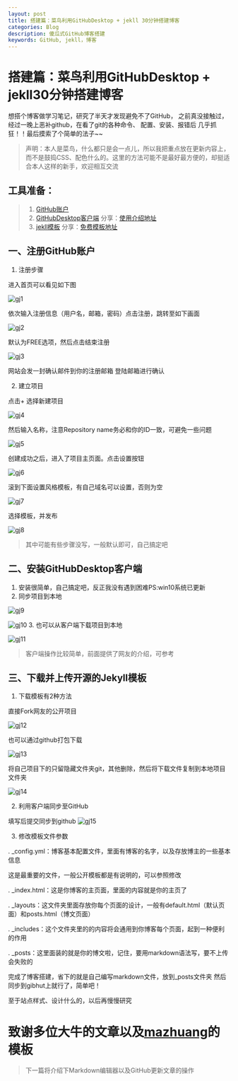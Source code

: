 ```yaml
---
layout: post
title: 搭建篇：菜鸟利用GitHubDesktop + jekll 30分钟搭建博客
categories: Blog
description: 傻瓜式GitHub博客搭建
keywords: GitHub, jekll，博客
---
```


# 搭建篇：菜鸟利用GitHubDesktop + jekll30分钟搭建博客 #

想搭个博客做学习笔记，研究了半天才发现避免不了GitHub，
之前真没接触过，经过一晚上恶补github，在看了git的各种命令、
配置、安装、报错后 几乎抓狂！！最后摸索了个简单的法子~~

> 声明：本人是菜鸟，什么都只是会一点儿，所以我把重点放在更新内容上，而不是鼓捣CSS、配色什么的。这里的方法可能不是最好最方便的，却挺适合本人这样的新手，欢迎相互交流

## 工具准备： ##
> 1. [GitHub账户](https://github.com)
> 2. [GitHubDesktop客户端](https://desktop.github.com/)
>分享：[使用介绍地址](http://blog.csdn.net/yuxin1100/article/details/52801878)
> 3. [jekll模板](https://github.com/mzlogin/mzlogin.github.io)
> 分享：[免费模板地址](http://jekyllthemes.org/)


## 一、注册GitHub账户 ##
1. 注册步骤

  进入首页可以看见如下图

  ![gj1](images\blog\gj1.png)

  依次输入注册信息（用户名，邮箱，密码）点击注册，跳转至如下画面

  ![gj2](images\blog\gj2.png)

  默认为FREE选项，然后点击结束注册

  ![gj3](images\blog\gj3.png)

  网站会发一封确认邮件到你的注册邮箱 登陆邮箱进行确认

2. 建立项目

  点击+ 选择新建项目

  ![gj4](images\blog\gj4.png)

  然后输入名称，注意Repository name务必和你的ID一致，可避免一些问题

  ![gj5](images\blog\gj5.png)

  创建成功之后，进入了项目主页面。点击设置按钮

  ![gj6](images\blog\gj6.png)

  滚到下面设置风格模板，有自己域名可以设置，否则为空

  ![gj7](images\blog\gj7.png)

  选择模板，并发布

  ![gj8](images\blog\gj8.png)
>其中可能有些步骤没写，一般默认即可，自己搞定吧



## 二、安装GitHubDesktop客户端 ##
1. 安装很简单，自己搞定吧，反正我没有遇到困难PS:win10系统已更新
2. 同步项目到本地

  ![gj9](images\blog\gj9.png)

  ![gj10](images\blog\gj10.png)
3. 也可以从客户端下载项目到本地

  ![gj11](images\blog\gj11.png)
>客户端操作比较简单，前面提供了网友的介绍，可参考



## 三、下载并上传开源的Jekyll模板 ##
1. 下载模板有2种方法

  直接Fork网友的公开项目

  ![gj12](images\blog\gj12.png)

  也可以通过github打包下载

  ![gj13](images\blog\gj13.png)

  将自己项目下的只留隐藏文件夹git，其他删除，然后将下载文件复制到本地项目文件夹

  ![gj14](images\blog\gj14.png)

2. 利用客户端同步至GitHub

  填写后提交同步到github
  ![gj15](images\blog\gj15.png)

3. 修改模板文件参数

  . _config.yml：博客基本配置文件，里面有博客的名字，以及存放博主的一些基本信息

  这是最重要的文件，一般公开模板都是有说明的，可以参照修改

  .  _index.html：这是你博客的主页面，里面的内容就是你的主页了

  . _layouts：这文件夹里面存放你每个页面的设计，一般有default.html（默认页面）和posts.html（博文页面）

  . _includes：这个文件夹里的的内容将会通用到你博客每个页面，起到一种便利的作用

  . _posts：这里面装的就是你的博文啦，记住，要用markdown语法写，要不上传会失败的


完成了博客搭建，省下的就是自己编写markdown文件，放到_posts文件夹
然后同步到gibhut上就行了，简单吧！

至于站点样式、设计什么的，以后再慢慢研究
# 致谢多位大牛的文章以及[mazhuang](http://mazhuang.org/)的模板 #

> 下一篇将介绍下Markdown编辑器以及GitHub更新文章的操作
